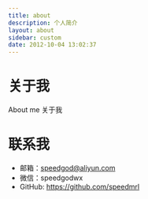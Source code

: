 ```yaml
---
title: about
description: 个人简介
layout: about
sidebar: custom
date: 2012-10-04 13:02:37
---
```

# 关于我
About me
关于我

# 联系我
- 邮箱：speedgod@aliyun.com
- 微信：speedgodwx
- GitHub: https://github.com/speedmrl
